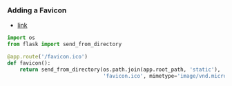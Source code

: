 ### Adding a Favicon
 - [link](http://flask.pocoo.org/docs/0.12/patterns/favicon/)

```python
import os
from flask import send_from_directory

@app.route('/favicon.ico')
def favicon():
    return send_from_directory(os.path.join(app.root_path, 'static'),
                               'favicon.ico', mimetype='image/vnd.microsoft.icon')
```